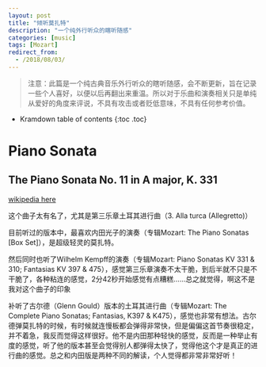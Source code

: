 ```yaml
---
layout: post
title: "倾听莫扎特"
description: "一个纯外行听众的瞎听随感"
categories: [music]
tags: [Mozart]
redirect_from:
  - /2018/08/03/
---
```


> 注意：此篇是一个纯古典音乐外行听众的瞎听随感，会不断更新，旨在记录一些个人喜好，以便以后再翻出来重温。所以对于乐曲和演奏相关只是单纯从爱好的角度来评说，不具有攻击或者贬低意味，不具有任何参考价值。

* Kramdown table of contents
{:toc .toc}

# Piano Sonata

## The Piano Sonata No. 11 in A major, K. 331

[wikipedia here](https://en.wikipedia.org/wiki/Piano_Sonata_No._11_(Mozart))

这个曲子太有名了，尤其是第三乐章土耳其进行曲（3. Alla turca (Allegretto)）

目前听过的版本中，最喜欢内田光子的演奏（专辑Mozart: The Piano Sonatas [Box Set]），是超级轻灵的莫扎特。

然后同时也听了Wilhelm Kempff的演奏（专辑Mozart: Piano Sonatas KV 331 & 310; Fantasias KV 397 & 475），感觉第三乐章演奏不太干脆，到后半就不只是不干脆了，各种粘连的感觉，2分42秒开始感觉有点糟糕……总之就觉得，啊这不是我对这个曲子的印象

补听了古尔德（Glenn Gould）版本的土耳其进行曲（专辑Mozart: The Complete Piano Sonatas; Fantasias, K397 & K475），感觉也非常有想法。古尔德弹莫扎特的时候，有时候就连慢板都会弹得非常快，但是偏偏这首节奏很稳定，并不着急，我反而觉得这样很好。他不是内田那种轻快的感觉，反而是一种举止有度的感觉，听了他的版本甚至会觉得别人都弹得太快了，觉得他这个才是真正的进行曲的感觉。总之和内田版是两种不同的解读，个人觉得都非常非常好听！

